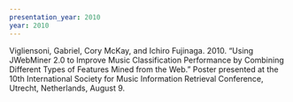 ```yaml
---
presentation_year: 2010
year: 2010
---
```


Vigliensoni, Gabriel, Cory McKay, and Ichiro Fujinaga. 2010. “Using JWebMiner 2.0 to Improve Music Classification Performance by Combining Different Types of Features Mined from the Web.” Poster presented at the 10th International Society for Music Information Retrieval Conference, Utrecht, Netherlands, August 9.